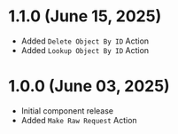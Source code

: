 # 1.1.0 (June 15, 2025)

* Added `Delete Object By ID` Action
* Added `Lookup Object By ID` Action

# 1.0.0 (June 03, 2025)

* Initial component release
* Added `Make Raw Request` Action
